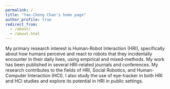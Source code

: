 ```yaml
---
permalink: /
title: "Yao-Cheng Chan's home page"
author_profile: true
redirect_from: 
  - /about/
  - /about.html
---
```


My primary research interest is Human-Robot Interaction (HRI), specifically about how humans perceive and react to robots that they incidentally encounter in their daily lives, using empirical and mixed-methods. My work has been published in several HRI-related journals and conferences. My research contributes to the fields of HRI, Social Robotics, and Human-Computer Interaction (HCI). I also study the use of eye-tracker in both HRI and HCI studies and explore its potential in HRI in public settings.
